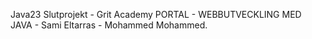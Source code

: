 Java23 Slutprojekt - Grit Academy PORTAL - WEBBUTVECKLING MED JAVA - Sami Eltarras - Mohammed Mohammed.

